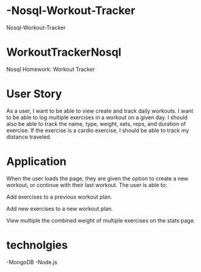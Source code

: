 # -Nosql-Workout-Tracker
 Nosql-Workout-Tracker
# WorkoutTrackerNosql
Nosql Homework: Workout Tracker

# User Story
As a user, I want to be able to view create and track daily workouts. I want to be able to log multiple exercises in a workout on a given day. I should also be able to track the name, type, weight, sets, reps, and duration of exercise. If the exercise is a cardio exercise, I should be able to track my distance traveled.

# Application

When the user loads the page, they are given the option to create a new workout, or continue with their last workout.
The user is able to:

Add exercises to a previous workout plan.

Add new exercises to a new workout plan.

View multiple the combined weight of multiple exercises on the stats page.

# technolgies
-MongoDB
-Node.js

